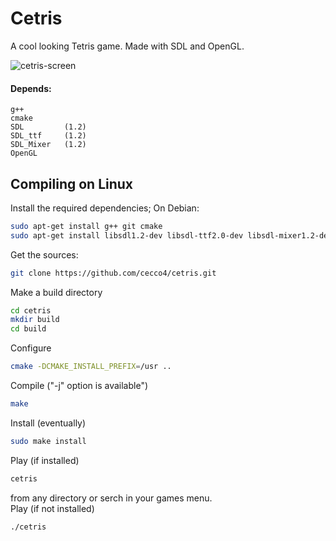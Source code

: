 # Cetris
A cool looking Tetris game.
Made with SDL and OpenGL.

![cetris-screen](https://cloud.githubusercontent.com/assets/11562617/7838328/90a18a94-048c-11e5-83d8-16f8ee7af7e9.png)

#### Depends: 
    g++
    cmake
    SDL         (1.2) 
    SDL_ttf     (1.2)
    SDL_Mixer   (1.2)
    OpenGL

## Compiling on Linux
Install the required dependencies; On Debian: <br>
```bash
sudo apt-get install g++ git cmake 
sudo apt-get install libsdl1.2-dev libsdl-ttf2.0-dev libsdl-mixer1.2-dev 
```
Get the sources:<br>
```bash
git clone https://github.com/cecco4/cetris.git
```
Make a build directory<br>
```bash
cd cetris
mkdir build
cd build
```
Configure<br>
```bash
cmake -DCMAKE_INSTALL_PREFIX=/usr .. 
```
Compile ("-j" option is available") <br>
```bash
make
```
Install (eventually)<br>
```bash
sudo make install
```
Play (if installed)<br>
```bash
cetris
```
from any directory or serch in your games menu.<br>
Play (if not installed)<br>
```bash
./cetris
```
